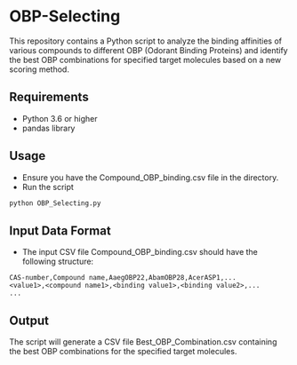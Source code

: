# OBP-Selecting

This repository contains a Python script to analyze the binding affinities of various compounds to different OBP (Odorant Binding Proteins) and identify the best OBP combinations for specified target molecules based on a new scoring method.

## Requirements
- Python 3.6 or higher
- pandas library

## Usage
- Ensure you have the Compound_OBP_binding.csv file in the directory.
- Run the script
```sh
python OBP_Selecting.py
```

## Input Data Format
- The input CSV file Compound_OBP_binding.csv should have the following structure:
```
CAS-number,Compound name,AaegOBP22,AbamOBP28,AcerASP1,...
<value1>,<compound name1>,<binding value1>,<binding value2>,...
...
```

## Output 
The script will generate a CSV file Best_OBP_Combination.csv containing the best OBP combinations for the specified target molecules.
